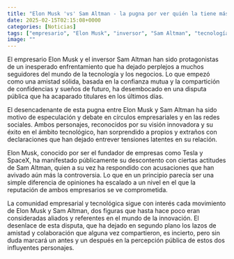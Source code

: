 ```yaml
---
title: "Elon Musk 'vs' Sam Altman - la pugna por ver quién la tiene más grande"
date: 2025-02-15T02:15:08+0000
categories: [Noticias]
tags: ["empresario", "Elon Musk", "inversor", "Sam Altman", "tecnología", "negocios", "disputa", "innovadora."]
image: ""
---
```


El empresario Elon Musk y el inversor Sam Altman han sido protagonistas de un inesperado enfrentamiento que ha dejado perplejos a muchos seguidores del mundo de la tecnología y los negocios. Lo que empezó como una amistad sólida, basada en la confianza mutua y la compartición de confidencias y sueños de futuro, ha desembocado en una disputa pública que ha acaparado titulares en los últimos días.

El desencadenante de esta pugna entre Elon Musk y Sam Altman ha sido motivo de especulación y debate en círculos empresariales y en las redes sociales. Ambos personajes, reconocidos por su visión innovadora y su éxito en el ámbito tecnológico, han sorprendido a propios y extraños con declaraciones que han dejado entrever tensiones latentes en su relación.

Elon Musk, conocido por ser el fundador de empresas como Tesla y SpaceX, ha manifestado públicamente su descontento con ciertas actitudes de Sam Altman, quien a su vez ha respondido con acusaciones que han avivado aún más la controversia. Lo que en un principio parecía ser una simple diferencia de opiniones ha escalado a un nivel en el que la reputación de ambos empresarios se ve comprometida.

La comunidad empresarial y tecnológica sigue con interés cada movimiento de Elon Musk y Sam Altman, dos figuras que hasta hace poco eran consideradas aliados y referentes en el mundo de la innovación. El desenlace de esta disputa, que ha dejado en segundo plano los lazos de amistad y colaboración que alguna vez compartieron, es incierto, pero sin duda marcará un antes y un después en la percepción pública de estos dos influyentes personajes.
    
